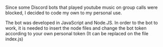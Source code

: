 Since some Discord bots that played youtube music on group calls were blocked, I decided to code my own to my personal use.

The bot was developed in JavaScript and Node.JS. In order to the bot to work, it is needed to insert the node files and change the bot token according to your
own personal token (It can be replaced on the file index.js)
